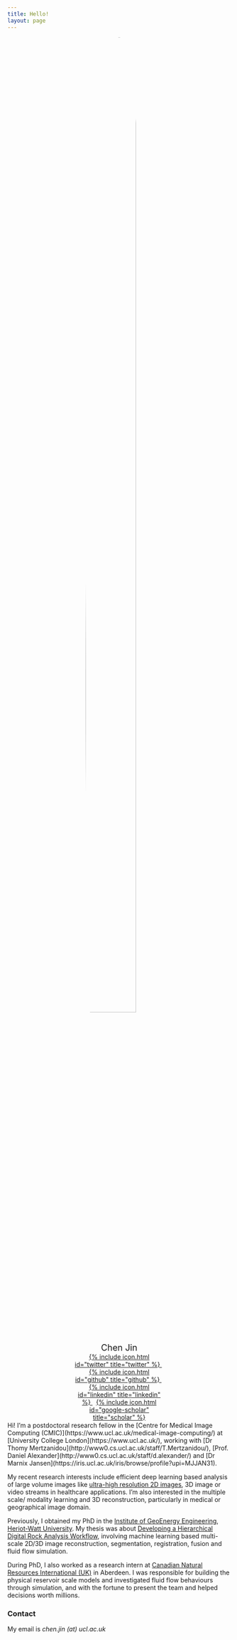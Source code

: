 ```yaml
---
title: Hello!
layout: page
---
```


<div style="margin: auto; width: 40%">
  <img src="{{ site.url }}/imgs/profile.jpg" style="display:block; margin-left:auto; margin-right:auto; border-radius:50%; width:75%;">

  <p style="text-align:center; margin-top:5%; margin-bottom:0%; font-size: 140%;">
    Chen Jin
  </p>
  <p style="text-align:center; margin:0%;">
    <a href="https://twitter.com/Jinchen027">
      {% include icon.html id="twitter" title="twitter" %}
    </a>
    &nbsp;
    <a href="https://github.com/lxasqjc">
      {% include icon.html id="github" title="github" %}
    </a>
    &nbsp;
    <a href="https://www.linkedin.com/in/chen-jin-33287593/">
      {% include icon.html id="linkedin" title="linkedin" %}
    </a>
    &nbsp;
    <a href="https://scholar.google.co.uk/citations?hl=en&user=4on9TiAAAAAJ">
      {% include icon.html id="google-scholar" title="scholar" %}
    </a>
  </p>
</div>
<br style="line-height:10%;">
Hi! I’m a postdoctoral research fellow in the [Centre for Medical Image Computing (CMIC)](https://www.ucl.ac.uk/medical-image-computing/) at [University College London](https://www.ucl.ac.uk/), working with [Dr Thomy Mertzanidou](http://www0.cs.ucl.ac.uk/staff/T.Mertzanidou/), [Prof. Daniel Alexander](http://www0.cs.ucl.ac.uk/staff/d.alexander/) and [Dr Marnix Jansen](https://iris.ucl.ac.uk/iris/browse/profile?upi=MJJAN31).

My recent research interests include efficient deep learning based analysis of large volume images like [ultra-high resolution 2D images](https://arxiv.org/abs/2007.15124), 3D image or video streams in healthcare applications. I’m also interested in the multiple scale/ modality learning and 3D reconstruction, particularly in medical or geographical image domain. 

Previously, I obtained my PhD in the [Institute of GeoEnergy Engineering](https://www.hw.ac.uk/uk/schools/energy-geoscience-infrastructure-society/research/ige.htm/), [Heriot-Watt University](https://www.hw.ac.uk/). My thesis was about [Developing a Hierarchical Digital Rock Analysis Workflow](https://core.ac.uk/download/pdf/199293389.pdf), involving machine learning based multi-scale 2D/3D image reconstruction, segmentation, registration, fusion and fluid flow simulation.

During PhD, I also worked as a research intern at [Canadian Natural Resources International (UK)](https://www.cnrl.com/) in Aberdeen. I was responsible for building the physical reservoir scale models and investigated fluid flow behaviours through simulation, and with the fortune to present the team and helped decisions worth millions.


### Contact

My email is _chen.jin (at) ucl.ac.uk_
